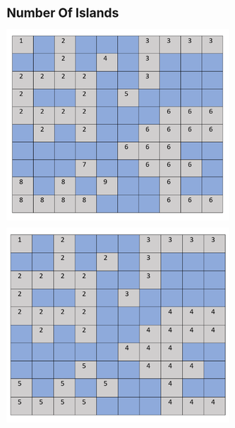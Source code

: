 # Number Of Islands


![When we can move to only right left](right-left-top-down.PNG?raw=true "Title")



![When we can move to only right left and diagonally](right-left-top-down-diagonal.PNG?raw=true "Title")
